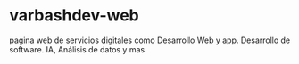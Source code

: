 # varbashdev-web
pagina web de servicios digitales como Desarrollo Web y app. Desarrollo de software. IA, Análisis de datos y mas
